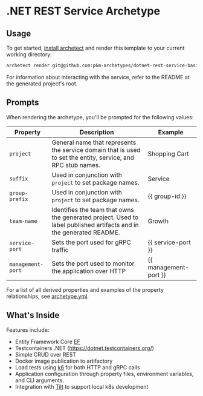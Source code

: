 # .NET REST Service Archetype

## Usage

To get started, [install archetect](https://github.com/p6m-archetypes/development-handbook)
and render this template to your current working directory:

```bash
archetect render git@github.com:p6m-archetypes/dotnet-rest-service-basic.archetype.git
```

For information about interacting with the service, refer to the README at the generated
project's root.

## Prompts

When rendering the archetype, you'll be prompted for the following values:

| Property          | Description                                                                                                         | Example               |
| ----------------- | ------------------------------------------------------------------------------------------------------------------- | --------------------- |
| `project`         | General name that represents the service domain that is used to set the entity, service, and RPC stub names.        | Shopping Cart         |
| `suffix`          | Used in conjunction with `project` to set package names.                                                            | Service               |
| `group-prefix`    | Used in conjunction with `project` to set package names.                                                            | {{ group-id }}        |
| `team-name`       | Identifies the team that owns the generated project. Used to label published artifacts and in the generated README. | Growth                |
| `service-port`    | Sets the port used for gRPC traffic                                                                                 | {{ service-port }}    |
| `management-port` | Sets the port used to monitor the application over HTTP                                                             | {{ management-port }} |

For a list of all derived properties and examples of the property relationships, see [archetype.yml](./archetype.yml).

## What's Inside

Features include:

- Entity Framework Core [EF](https://learn.microsoft.com/en-us/ef/core/)
- Testcontainers .NET (https://dotnet.testcontainers.org/)
- Simple CRUD over REST
- Docker image publication to artifactory
- Load tests using [k6](https://k6.io/) for both HTTP and gRPC calls
- Application configuration through property files, environment variables, and CLI arguments.
- Integration with [Tilt](https://tilt.dev/) to support local k8s development
